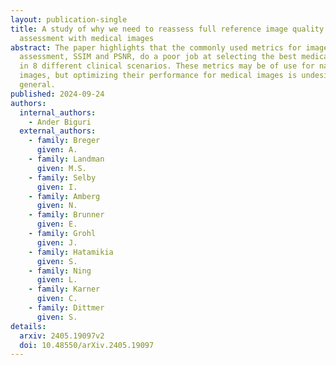 ```yaml
---
layout: publication-single
title: A study of why we need to reassess full reference image quality
  assessment with medical images
abstract: The paper highlights that the commonly used metrics for image quality
  assessment, SSIM and PSNR, do a poor job at selecting the best medical images
  in 8 different clinical scenarios. These metrics may be of use for natural
  images, but optimizing their performance for medical images is undesirable, in
  general.
published: 2024-09-24
authors:
  internal_authors:
    - Ander Biguri
  external_authors:
    - family: Breger
      given: A.
    - family: Landman
      given: M.S.
    - family: Selby
      given: I.
    - family: Amberg
      given: N.
    - family: Brunner
      given: E.
    - family: Grohl
      given: J.
    - family: Hatamikia
      given: S.
    - family: Ning
      given: L.
    - family: Karner
      given: C.
    - family: Dittmer
      given: S.
details:
  arxiv: 2405.19097v2
  doi: 10.48550/arXiv.2405.19097
---
```

